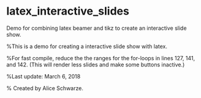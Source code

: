 # latex_interactive_slides
Demo for combining latex beamer and tikz to create an interactive slide show.

%This is a demo for creating a interactive slide show with latex.

%For fast compile, reduce the the ranges for the for-loops in lines 127, 141, and 142. (This will render less slides and make some buttons inactive.)

%Last update: March 6, 2018

% Created by Alice Schwarze. 
